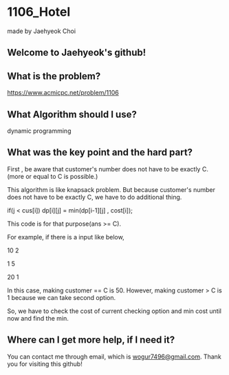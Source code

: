# 1106_Hotel

made by Jaehyeok Choi

## Welcome to Jaehyeok's github!

## What is the problem?

https://www.acmicpc.net/problem/1106

## What Algorithm should I use?

dynamic programming

## What was the key point and the hard part?

First , be aware that customer's number does not have to be exactly C. (more or equal to C is possible.)

This algorithm is like knapsack problem. But because customer's number does not have to be exactly C, we have to do additional thing.

if(j < cus[i]) dp[i][j] = min(dp[i-1][j] , cost[i]);

This code is for that purpose(ans >= C). 

For example, if there is a input like below,

10 2

1 5

20 1

In this case, making customer == C is 50. However, making customer > C is 1 because we can take second option.

So, we have to check the cost of current checking option and min cost until now and find the min.

## Where can I get more help, if I need it?

You can contact me through email, which is wogur7496@gmail.com.
Thank you for visiting this github!
